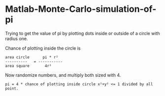 # Matlab-Monte-Carlo-simulation-of-pi

Trying to get the value of pi by plotting dots inside or outside of a circle with radius one.

Chance of plotting inside the circle is
~~~
area circle      pi * r² 
----------   = -----------
area square       4r²
~~~
Now randomize numbers, and multiply both sized with 4.

~~~
pi = 4 * chance of plotting inside circle x²+y² <= 1 divided by all point.
~~~
